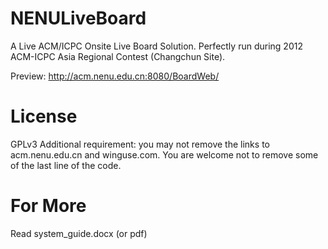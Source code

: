 NENULiveBoard
=============

A Live ACM/ICPC Onsite Live Board Solution. Perfectly run during 2012 ACM-ICPC Asia Regional Contest (Changchun Site).

Preview: http://acm.nenu.edu.cn:8080/BoardWeb/

License
=============
GPLv3
Additional requirement: you may not remove the links to acm.nenu.edu.cn and winguse.com.
You are welcome not to remove some of the last line of the code.

For More
=============
Read system_guide.docx (or pdf)